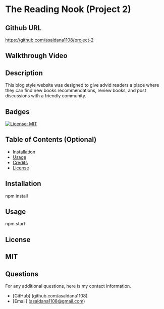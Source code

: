 # The Reading Nook (Project 2)

## Github URL
https://github.com/asaldana1108/project-2

## Walkthrough Video


## Description 
This blog style website was designed to give advid readers a place where they can find new books recommendations, review books, and post discussions with a friendly community. 

## Badges
[![License: MIT](https://img.shields.io/badge/License-MIT-yellow.svg)](https://opensource.org/licenses/MIT)

## Table of Contents (Optional)

* [Installation](#installation)
* [Usage](#usage)
* [Credits](#credits)
* [License](#license)

## Installation
npm install

## Usage
npm start

## License
MIT
---



## Questions
For any additional questions, here is my contact information. 
* [GitHub] (github.com/asaldana1108)
* [Email] (asaldana1108@gmail.com)